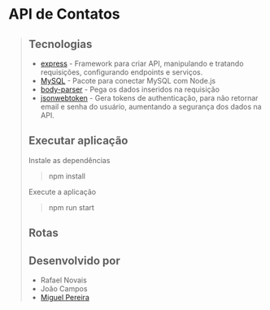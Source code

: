 # API de Contatos
>## Tecnologias
>- [express](https://www.npmjs.com/package/express) - Framework para criar API, manipulando e tratando requisições, configurando endpoints e serviços.
>- [MySQL](https://www.npmjs.com/package/mysql2) - Pacote para conectar MySQL com Node.js
>- [body-parser](https://www.npmjs.com/package/body-parser) - Pega os dados inseridos na requisição
>- [jsonwebtoken](https://www.npmjs.com/package/jsonwebtoken) - Gera tokens de authenticação, para não retornar email e senha do usuário, aumentando a segurança dos dados na API.
>
>## Executar aplicação
> Instale as dependências 
>> npm install
>> 
> Execute a aplicação
>> npm run start
>## Rotas
>
>## Desenvolvido por
>- Rafael Novais
>- João Campos
>- [Miguel Pereira](https://github.com/Miguel1DM)
